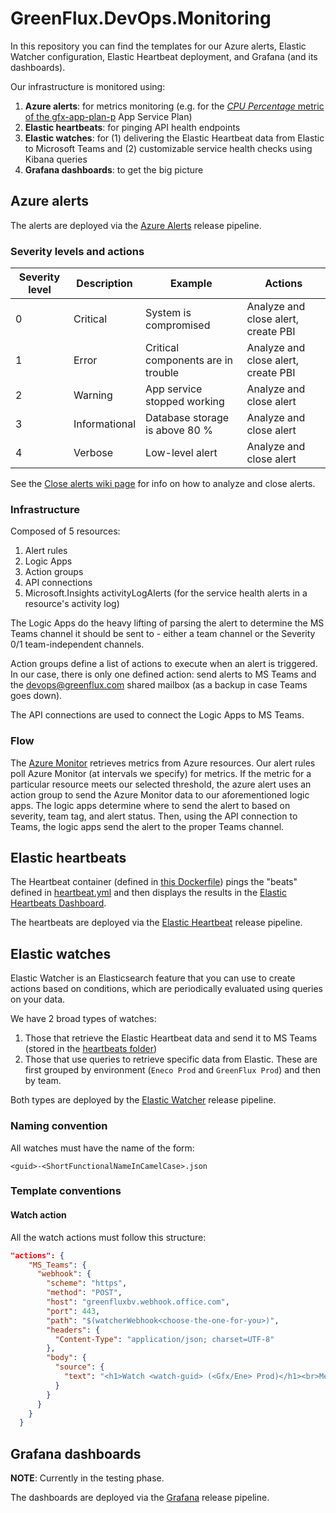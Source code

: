 # GreenFlux.DevOps.Monitoring

In this repository you can find the templates for our Azure alerts, Elastic Watcher configuration, Elastic Heartbeat deployment, and Grafana (and its dashboards).

Our infrastructure is monitored using:

1. **Azure alerts**: for metrics monitoring (e.g. for the [_CPU Percentage_ metric of the gfx-app-plan-p](https://portal.azure.com/#@greenflux.com/blade/Microsoft_Azure_MonitoringMetrics/Metrics.ReactView/Referer/MetricsExplorer/ResourceId/%2Fsubscriptions%2F58d729f3-33af-4981-84ca-93e537fbdfbc%2FresourceGroups%2Fgfx-app-p%2Fproviders%2FMicrosoft.Web%2Fserverfarms%2Fgfx-app-plan-p/TimeContext/%7B%22relative%22%3A%7B%22duration%22%3A86400000%7D%2C%22showUTCTime%22%3Afalse%2C%22grain%22%3A1%7D/ChartDefinition/%7B%22v2charts%22%3A%5B%7B%22metrics%22%3A%5B%7B%22resourceMetadata%22%3A%7B%22id%22%3A%22%2Fsubscriptions%2F58d729f3-33af-4981-84ca-93e537fbdfbc%2FresourceGroups%2Fgfx-app-p%2Fproviders%2FMicrosoft.Web%2Fserverfarms%2Fgfx-app-plan-p%22%7D%2C%22name%22%3A%22CpuPercentage%22%2C%22aggregationType%22%3A4%2C%22namespace%22%3A%22microsoft.web%2Fserverfarms%22%2C%22metricVisualization%22%3A%7B%22displayName%22%3A%22CPU%20Percentage%22%7D%7D%5D%2C%22title%22%3A%22Avg%20CPU%20Percentage%20for%20gfx-app-plan-p%22%2C%22titleKind%22%3A1%2C%22visualization%22%3A%7B%22chartType%22%3A2%2C%22legendVisualization%22%3A%7B%22isVisible%22%3Atrue%2C%22position%22%3A2%2C%22hideSubtitle%22%3Afalse%7D%2C%22axisVisualization%22%3A%7B%22x%22%3A%7B%22isVisible%22%3Atrue%2C%22axisType%22%3A2%7D%2C%22y%22%3A%7B%22isVisible%22%3Atrue%2C%22axisType%22%3A1%7D%7D%7D%7D%5D%7D) App Service Plan)
2. **Elastic heartbeats**: for pinging API health endpoints
3. **Elastic watches**: for (1) delivering the Elastic Heartbeat data from Elastic to Microsoft Teams and (2) customizable service health checks using Kibana queries
4. **Grafana dashboards**: to get the big picture

## Azure alerts

The alerts are deployed via the [Azure Alerts](https://dev.azure.com/greenflux/Shared/_release?view=mine&_a=releases&definitionId=9) release pipeline.

### Severity levels and actions

| Severity level | Description       | Example                            | Actions                             |
| -------------- | ----------------- | ---------------------------------- | ----------------------------------- |
| 0              | Critical          | System is compromised              | Analyze and close alert, create PBI |
| 1              | Error             | Critical components are in trouble | Analyze and close alert, create PBI |
| 2              | Warning           | App service stopped working        | Analyze and close alert             |
| 3              | Informational     | Database storage is above 80 %     | Analyze and close alert             |
| 4              | Verbose           | Low-level alert                    | Analyze and close alert             |

See the [Close alerts wiki page](https://dev.azure.com/greenflux/Shared/_wiki/wikis/Shared.wiki/3972/Close-alerts) for info on how to analyze and close alerts.

### Infrastructure

Composed of 5 resources:

1. Alert rules
2. Logic Apps
3. Action groups
4. API connections
5. Microsoft.Insights activityLogAlerts (for the service health alerts in a resource's activity log)

The Logic Apps do the heavy lifting of parsing the alert to determine the MS Teams channel it should be sent to - either a team channel or the Severity 0/1 team-independent channels.

Action groups define a list of actions to execute when an alert is triggered. In our case, there is only one defined action: send alerts to MS Teams and the devops@greenflux.com shared mailbox (as a backup in case Teams goes down).

The API connections are used to connect the Logic Apps to MS Teams.

### Flow

The [Azure Monitor](https://docs.microsoft.com/en-us/azure/azure-monitor/overview) retrieves metrics from Azure resources. Our alert rules poll Azure Monitor (at intervals we specify) for metrics. If the metric for a particular resource meets our selected threshold, the azure alert uses an action group to send the Azure Monitor data to our aforementioned logic apps. The logic apps determine where to send the alert to based on severity, team tag, and alert status. Then, using the API connection to Teams, the logic apps send the alert to the proper Teams channel.

<!-- #### Logic Apps in-depth

We use 3 logic apps: 2 for metrics and 1 for service health alerts in a resource's activity log.

The reason we use 2 logic apps for metric alerts and not 1 is a legacy one that will be soon restructured: we hit the [nesting depth](https://docs.microsoft.com/en-us/azure/logic-apps/logic-apps-limits-and-config?tabs=azure-portal#workflow-definition-limits) with the first logic app, so our team created a second one to extend our monitoring capabilities. The second Logic App currently deals with the Charge Assist and Charge Station alerts.
-->

## Elastic heartbeats

The Heartbeat container (defined in [this Dockerfile](heartbeat/Dockerfile)) pings the "beats" defined in [heartbeat.yml](heartbeat/heartbeat.yml) and then displays the results in the [Elastic Heartbeats Dashboard](https://aa72c8caf80943bab3ce3eb7a4bc0530.westeurope.azure.elastic-cloud.com:9243/app/uptime).

The heartbeats are deployed via the [Elastic Heartbeat](https://dev.azure.com/greenflux/Shared/_release?definitionId=51&view=mine&_a=releases) release pipeline.

## Elastic watches

Elastic Watcher is an Elasticsearch feature that you can use to create actions based on conditions, which are periodically evaluated using queries on your data.

We have 2 broad types of watches:

1. Those that retrieve the Elastic Heartbeat data and send it to MS Teams (stored in the [heartbeats folder](Elastic-Watcher/watches/heartbeats/1a01119c-HeartbeatsTeamDevOps.json))
2. Those that use queries to retrieve specific data from Elastic. These are first grouped by environment (`Eneco Prod` and `GreenFlux Prod`) and then by team.

Both types are deployed by the [Elastic Watcher](https://dev.azure.com/greenflux/Shared/_release?definitionId=54&view=mine&_a=releases) release pipeline.

### Naming convention

All watches must have the name of the form:

`<guid>-<ShortFunctionalNameInCamelCase>.json`

### Template conventions

#### Watch action

All the watch actions must follow this structure:

```json
"actions": {
    "MS_Teams": {
      "webhook": {
        "scheme": "https",
        "method": "POST",
        "host": "greenfluxbv.webhook.office.com",
        "port": 443,
        "path": "$(watcherWebhook<choose-the-one-for-you>)",
        "headers": {
          "Content-Type": "application/json; charset=UTF-8"
        },
        "body": {
          "source": {
            "text": "<h1>Watch <watch-guid> (<Gfx/Ene> Prod)</h1><br>Message"
          }
        }
      }
    }
  }
```

## Grafana dashboards

**NOTE**: Currently in the testing phase.

The dashboards are deployed via the [Grafana](https://dev.azure.com/greenflux/Shared/_release?_a=releases&view=mine&definitionId=49) release pipeline.
